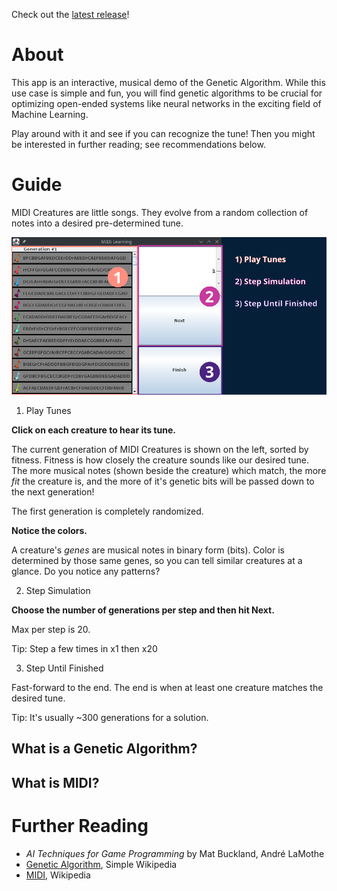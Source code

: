 Check out the [latest release](https://github.com/broadfootmi/midi-learning/releases/latest)!

# About

This app is an interactive, musical demo of the Genetic Algorithm. While this use case is simple and fun, you will find genetic algorithms to be crucial for optimizing open-ended systems like neural networks in the exciting field of Machine Learning. 

Play around with it and see if you can recognize the tune! Then you might be interested in further reading; see recommendations below. 

# Guide
MIDI Creatures are little songs. They evolve from a random collection of notes into a desired pre-determined tune.

![screenshot](/docs/app_guide.png)

1. Play Tunes

**Click on each creature to hear its tune.**

The current generation of MIDI Creatures is shown on the left, sorted by fitness. Fitness is how closely the creature sounds like our desired tune. The more musical notes (shown beside the creature) which match, the more *fit* the creature is, and the more of it's genetic bits will be passed down to the next generation!

The first generation is completely randomized. 

**Notice the colors.**

A creature's *genes* are musical notes in binary form (bits). Color is determined by those same genes, so you can tell similar creatures at a glance. Do you notice any patterns?

2. Step Simulation

**Choose the number of generations per step and then hit Next.**

Max per step is 20. 

Tip: Step a few times in x1 then x20

3. Step Until Finished

Fast-forward to the end. The end is when at least one creature matches the desired tune.

Tip: It's usually ~300 generations for a solution.


## What is a Genetic Algorithm?

## What is MIDI?

# Further Reading
* *AI Techniques for Game Programming* by Mat Buckland, André LaMothe
* [Genetic Algorithm](https://simple.wikipedia.org/wiki/Genetic_algorithm), Simple Wikipedia
* [MIDI](https://en.wikipedia.org/wiki/MIDI#Use_with_computers), Wikipedia
